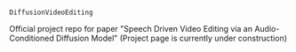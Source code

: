                                                                  DiffusionVideoEditing
Official project repo for paper "Speech Driven Video Editing via an Audio-Conditioned Diffusion Model" 
(Project page is currently under construction) 
